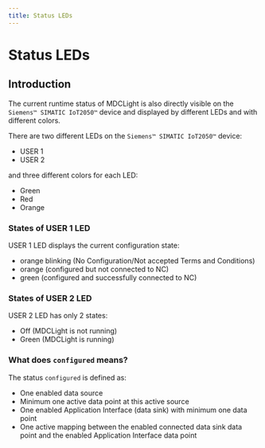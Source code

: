 ```yaml
---
title: Status LEDs
---
```


# Status LEDs

## Introduction

The current runtime status of MDCLight is also directly visible on the `Siemens™ SIMATIC IoT2050™` device and displayed by different LEDs and with different colors.

There are two different LEDs on the `Siemens™ SIMATIC IoT2050™` device:

- USER 1
- USER 2

and three different colors for each LED:

- Green
- Red
- Orange

### States of USER 1 LED

USER 1 LED displays the current configuration state:

- orange blinking (No Configuration/Not accepted Terms and Conditions)
- orange (configured but not connected to NC)
- green (configured and successfully connected to NC)

### States of USER 2 LED

USER 2 LED has only 2 states:

- Off (MDCLight is not running)
- Green (MDCLight is running)

### What does `configured` means?

The status `configured` is defined as:

- One enabled data source
- Minimum one active data point at this active source
- One enabled Application Interface (data sink) with minimum one data point
- One active mapping between the enabled connected data sink data point and the enabled Application Interface data point
